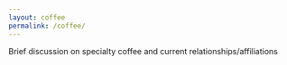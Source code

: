 ```yaml
---
layout: coffee
permalink: /coffee/
---
```

Brief discussion on specialty coffee and current relationships/affiliations
